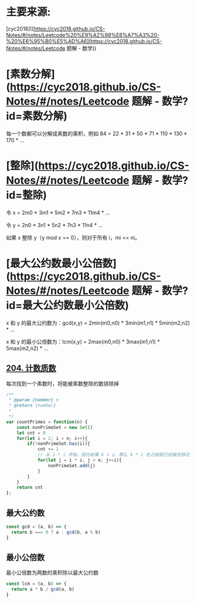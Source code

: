 # 主要来源:

[cyc2018]([https://cyc2018.github.io/CS-Notes/#/notes/Leetcode%20%E9%A2%98%E8%A7%A3%20-%20%E6%95%B0%E5%AD%A6](https://cyc2018.github.io/CS-Notes/#/notes/Leetcode 题解 - 数学))

# [素数分解](https://cyc2018.github.io/CS-Notes/#/notes/Leetcode 题解 - 数学?id=素数分解)

每一个数都可以分解成素数的乘积，例如 84 = 22 * 31 * 50 * 71 * 110 * 130 * 170 * …

# [整除](https://cyc2018.github.io/CS-Notes/#/notes/Leetcode 题解 - 数学?id=整除)

令 x = 2m0 * 3m1 * 5m2 * 7m3 * 11m4 * …

令 y = 2n0 * 3n1 * 5n2 * 7n3 * 11n4 * …

如果 x 整除 y（y mod x == 0），则对于所有 i，mi <= ni。

# [最大公约数最小公倍数](https://cyc2018.github.io/CS-Notes/#/notes/Leetcode 题解 - 数学?id=最大公约数最小公倍数)

x 和 y 的最大公约数为：gcd(x,y) = 2min(m0,n0) * 3min(m1,n1) * 5min(m2,n2) * ...

x 和 y 的最小公倍数为：lcm(x,y) = 2max(m0,n0) * 3max(m1,n1) * 5max(m2,n2) * ...



## [204. 计数质数](https://leetcode-cn.com/problems/count-primes/)

每次找到一个素数时，将能被素数整除的数排除掉

```javascript
/**
 * @param {number} n
 * @return {number}
 * 
 */
var countPrimes = function(n) {
    const nonPrimeSet = new Set()
    let cnt = 0
    for(let i = 2; i < n; i++){
        if(!nonPrimeSet.has(i)){
            cnt += 1
          	// 从 i * i 开始，因为如果 k < i，那么 k * i 在之前就已经被去除过了
            for(let j = i * i; j < n; j+=i){
                nonPrimeSet.add(j)
            }
        }
    }
    return cnt
};
```



## 最大公约数

```javascript
const gcd = (a, b) => {
  return b === 0 ? a : gcd(b, a % b)
}
```



## 最小公倍数

最小公倍数为两数的乘积除以最大公约数

```javascript
const lcm = (a, b) => {
  return a * b / gcd(a, b)
}
```

